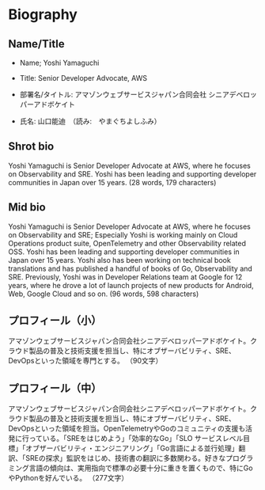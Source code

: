 # Biography

## Name/Title

- Name; Yoshi Yamaguchi
- Title: Senior Developer Advocate, AWS

- 部署名/タイトル: アマゾンウェブサービスジャパン合同会社 シニアデベロッパーアドボケイト
- 氏名: 山口能迪　（読み:　やまぐちよしふみ）

## Shrot bio

Yoshi Yamaguchi is Senior Developer Advocate at AWS, where he focuses on Observability and SRE. Yoshi has been leading and supporting developer communities in Japan over 15 years.
(28 words, 179 characters)

## Mid bio

Yoshi Yamaguchi is Senior Developer Advocate at AWS, where he focuses on Observability and SRE; Especially Yoshi is working mainly on Cloud Operations product suite, OpenTelemetry and other Observability related OSS. Yoshi has been leading and supporting developer communities in Japan over 15 years. Yoshi also has been working on technical book translations and has published a handful of books of Go, Observability and SRE. Previously, Yoshi was in Developer Relations team at Google for 12 years, where he drove a lot of launch projects of new products for Android, Web, Google Cloud and so on.
(96 words, 598 characters)

## プロフィール（小）

アマゾンウェブサービスジャパン合同会社シニアデベロッパーアドボケイト。クラウド製品の普及と技術支援を担当し、特にオブザーバビリティ、SRE、DevOpsといった領域を専門とする。
（90文字）

## プロフィール（中）

アマゾンウェブサービスジャパン合同会社シニアデベロッパーアドボケイト。クラウド製品の普及と技術支援を担当し、特にオブザーバビリティ、SRE、DevOpsといった領域を担当。OpenTelemetryやGoのコミュニティの支援も活発に行っている。「SREをはじめよう」「効率的なGo」「SLO サービスレベル目標」「オブザーバビリティ・エンジニアリング」「Go言語による並行処理」翻訳、「SREの探求」監訳をはじめ、技術書の翻訳に多数関わる。好きなプログラミング言語の傾向は、実用指向で標準の必要十分に重きを置くもので、特にGoやPythonを好んでいる。
（277文字）
